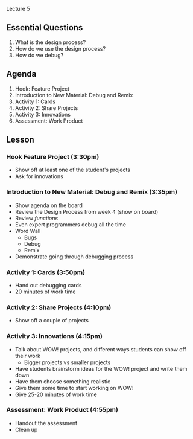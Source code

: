  Lecture 5

## Essential Questions

1. What is the design process?
2. How do we use the design process?
3. How do we debug?

## Agenda

1. Hook: Feature Project
2. Introduction to New Material: Debug and Remix
3. Activity 1: Cards
4. Activity 2: Share Projects
5. Activity 3: Innovations
6. Assessment: Work Product

## Lesson

### Hook Feature Project (3:30pm)

- Show off at least one of the student's projects
- Ask for innovations

### Introduction to New Material: Debug and Remix (3:35pm)

- Show agenda on the board
- Review the Design Process from week 4 (show on board)
- Review *functions*
- Even expert programmers debug all the time
- Word Wall
	- Bugs
	- Debug
	- Remix
- Demonstrate going through debugging process

### Activity 1: Cards (3:50pm)

- Hand out debugging cards
- 20 minutes of work time

### Activity 2: Share Projects (4:10pm)

- Show off a couple of projects

### Activity 3: Innovations (4:15pm)

- Talk about WOW! projects, and different ways students can show off their work
	- Bigger projects vs smaller projects
- Have students brainstorm ideas for the WOW! project and write them down
- Have them choose something realistic
- Give them some time to start working on WOW!
- Give 25-20 minutes of work time

### Assessment: Work Product (4:55pm)

- Handout the assessment
- Clean up